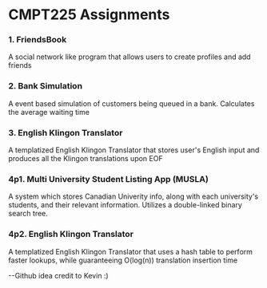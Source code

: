 # CMPT225 Assignments

### 1. FriendsBook
A social network like program that allows users to create profiles and add friends

### 2. Bank Simulation
A event based simulation of customers being queued in a bank. Calculates the average waiting time

### 3. English Klingon Translator
A templatized English Klingon Translator that stores user's English input and produces all the Klingon translations upon EOF

### 4p1. Multi University Student Listing App (MUSLA)
A system which stores Canadian Univerity info, along with each university's students, and their relevant information. Utilizes a double-linked binary search tree.

### 4p2. English Klingon Translator
A templatized English Klingon Translator that uses a hash table to perform faster lookups, while guaranteeing O(log(n)) translation insertion time


--Github idea credit to Kevin :)
